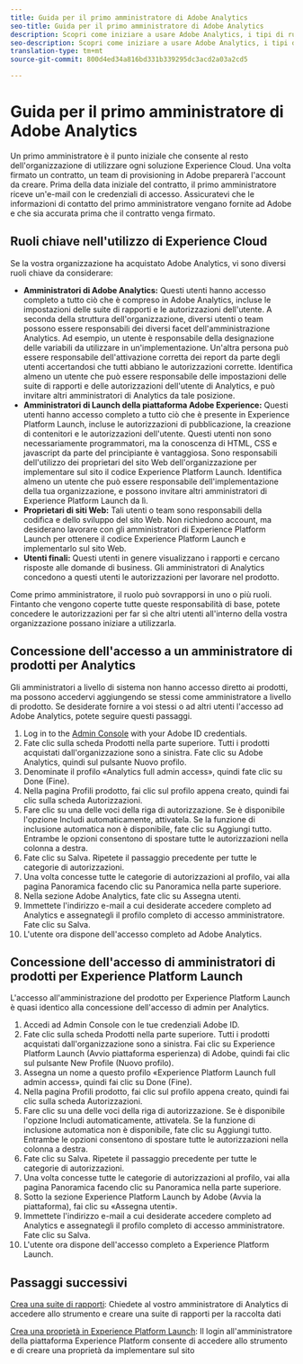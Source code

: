 ```yaml
---
title: Guida per il primo amministratore di Adobe Analytics
seo-title: Guida per il primo amministratore di Adobe Analytics
description: Scopri come iniziare a usare Adobe Analytics, i tipi di ruolo generici e accedere all'interfaccia utente.
seo-description: Scopri come iniziare a usare Adobe Analytics, i tipi di ruolo generici e accedere all'interfaccia utente.
translation-type: tm+mt
source-git-commit: 800d4ed34a816bd331b339295dc3acd2a03a2cd5

---
```



# Guida per il primo amministratore di Adobe Analytics

Un primo amministratore è il punto iniziale che consente al resto dell'organizzazione di utilizzare ogni soluzione Experience Cloud. Una volta firmato un contratto, un team di provisioning in Adobe preparerà l'account da creare. Prima della data iniziale del contratto, il primo amministratore riceve un'e-mail con le credenziali di accesso. Assicuratevi che le informazioni di contatto del primo amministratore vengano fornite ad Adobe e che sia accurata prima che il contratto venga firmato.

## Ruoli chiave nell'utilizzo di Experience Cloud

Se la vostra organizzazione ha acquistato Adobe Analytics, vi sono diversi ruoli chiave da considerare:

- **Amministratori di Adobe Analytics:** Questi utenti hanno accesso completo a tutto ciò che è compreso in Adobe Analytics, incluse le impostazioni delle suite di rapporti e le autorizzazioni dell'utente. A seconda della struttura dell'organizzazione, diversi utenti o team possono essere responsabili dei diversi facet dell'amministrazione Analytics. Ad esempio, un utente è responsabile della designazione delle variabili da utilizzare in un'implementazione. Un'altra persona può essere responsabile dell'attivazione corretta dei report da parte degli utenti accertandosi che tutti abbiano le autorizzazioni corrette. Identifica almeno un utente che può essere responsabile delle impostazioni delle suite di rapporti e delle autorizzazioni dell'utente di Analytics, e può invitare altri amministratori di Analytics da tale posizione.
- **Amministratori di Launch della piattaforma Adobe Experience:** Questi utenti hanno accesso completo a tutto ciò che è presente in Experience Platform Launch, incluse le autorizzazioni di pubblicazione, la creazione di contenitori e le autorizzazioni dell'utente. Questi utenti non sono necessariamente programmatori, ma la conoscenza di HTML, CSS e javascript da parte del principiante è vantaggiosa. Sono responsabili dell'utilizzo dei proprietari del sito Web dell'organizzazione per implementare sul sito il codice Experience Platform Launch. Identifica almeno un utente che può essere responsabile dell'implementazione della tua organizzazione, e possono invitare altri amministratori di Experience Platform Launch da lì.
- **Proprietari di siti Web:** Tali utenti o team sono responsabili della codifica e dello sviluppo del sito Web. Non richiedono account, ma desiderano lavorare con gli amministratori di Experience Platform Launch per ottenere il codice Experience Platform Launch e implementarlo sul sito Web.
- **Utenti finali:** Questi utenti in genere visualizzano i rapporti e cercano risposte alle domande di business. Gli amministratori di Analytics concedono a questi utenti le autorizzazioni per lavorare nel prodotto.

Come primo amministratore, il ruolo può sovrapporsi in uno o più ruoli. Fintanto che vengono coperte tutte queste responsabilità di base, potete concedere le autorizzazioni per far sì che altri utenti all'interno della vostra organizzazione possano iniziare a utilizzarla.

## Concessione dell'accesso a un amministratore di prodotti per Analytics

Gli amministratori a livello di sistema non hanno accesso diretto ai prodotti, ma possono accedervi aggiungendo se stessi come amministratore a livello di prodotto. Se desiderate fornire a voi stessi o ad altri utenti l'accesso ad Adobe Analytics, potete seguire questi passaggi.

1. Log in to the [Admin Console](https://adminconsole.adobe.com/) with your Adobe ID credentials.
1. Fate clic sulla scheda Prodotti nella parte superiore. Tutti i prodotti acquistati dall'organizzazione sono a sinistra. Fate clic su Adobe Analytics, quindi sul pulsante Nuovo profilo.
1. Denominate il profilo «Analytics full admin access», quindi fate clic su Done (Fine).
1. Nella pagina Profili prodotto, fai clic sul profilo appena creato, quindi fai clic sulla scheda Autorizzazioni.
1. Fare clic su una delle voci della riga di autorizzazione. Se è disponibile l'opzione Includi automaticamente, attivatela. Se la funzione di inclusione automatica non è disponibile, fate clic su Aggiungi tutto. Entrambe le opzioni consentono di spostare tutte le autorizzazioni nella colonna a destra.
1. Fate clic su Salva. Ripetete il passaggio precedente per tutte le categorie di autorizzazioni.
1. Una volta concesse tutte le categorie di autorizzazioni al profilo, vai alla pagina Panoramica facendo clic su Panoramica nella parte superiore.
1. Nella sezione Adobe Analytics, fate clic su Assegna utenti.
1. Immettete l'indirizzo e-mail a cui desiderate accedere completo ad Analytics e assegnategli il profilo completo di accesso amministratore. Fate clic su Salva.
1. L'utente ora dispone dell'accesso completo ad Adobe Analytics.

## Concessione dell'accesso di amministratori di prodotti per Experience Platform Launch

L'accesso all'amministrazione del prodotto per Experience Platform Launch è quasi identico alla concessione dell'accesso di admin per Analytics.

1. Accedi ad Admin Console con le tue credenziali Adobe ID.
1. Fate clic sulla scheda Prodotti nella parte superiore. Tutti i prodotti acquistati dall'organizzazione sono a sinistra. Fai clic su Experience Platform Launch (Avvio piattaforma esperienza) di Adobe, quindi fai clic sul pulsante New Profile (Nuovo profilo).
1. Assegna un nome a questo profilo «Experience Platform Launch full admin access», quindi fai clic su Done (Fine).
1. Nella pagina Profili prodotto, fai clic sul profilo appena creato, quindi fai clic sulla scheda Autorizzazioni.
1. Fare clic su una delle voci della riga di autorizzazione. Se è disponibile l'opzione Includi automaticamente, attivatela. Se la funzione di inclusione automatica non è disponibile, fate clic su Aggiungi tutto. Entrambe le opzioni consentono di spostare tutte le autorizzazioni nella colonna a destra.
1. Fate clic su Salva. Ripetete il passaggio precedente per tutte le categorie di autorizzazioni.
1. Una volta concesse tutte le categorie di autorizzazioni al profilo, vai alla pagina Panoramica facendo clic su Panoramica nella parte superiore.
1. Sotto la sezione Experience Platform Launch by Adobe (Avvia la piattaforma), fai clic su «Assegna utenti».
1. Immettete l'indirizzo e-mail a cui desiderate accedere completo ad Analytics e assegnategli il profilo completo di accesso amministratore. Fate clic su Salva.
1. L'utente ora dispone dell'accesso completo a Experience Platform Launch.

## Passaggi successivi

[Crea una suite di rapporti](create-report-suite.md): Chiedete al vostro amministratore di Analytics di accedere allo strumento e creare una suite di rapporti per la raccolta dati

[Crea una proprietà in Experience Platform Launch](../../implement/implement-with-launch/create-analytics-property.md): Il login all'amministratore della piattaforma Experience Platform consente di accedere allo strumento e di creare una proprietà da implementare sul sito
